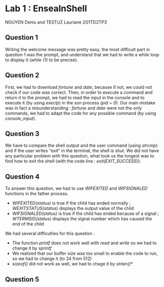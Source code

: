 # Lab 1 : EnseaInShell

NGUYEN Denis and TESTUZ Lauriane 2G1TD2TP3

## Question 1

Writing the welcome message was pretty easy, the most difficult part in question 1 was the prompt, and understand that we had to write a while loop to display it (_while (1)_ to be precise).

## Question 2

First, we had to download _fortune_ and _date_, because if not, we could not check if our code was correct. Then, in order to execute a command and return it to the prompt, we had to read the input in the console and to execute it (by using _execlp_) in the son process _(pid = 0)_. Our main mistake was in fact a misunderstanding : _fortune_ and _date_ were not the only commands, we had to adapt the code for any possible command (by using _console_input_).

## Question 3

We have to compare the shell output and the user command (using _strcmp_) and if the user writes "exit" in the terminal, the shell is shut. We did not have any particular problem with this question, what took us the longest was to find how to exit the shell (with the code line : _exit(EXIT_SUCCESS)_).

## Question 4

To answer this question, we had to use _WIFEXITED_ and _WIFSIGNALED_ functions in the father process.
* _WIFEXITED(status)_ is true if the child has ended normally ; _WEXITSTATUS(status)_ displays the output value of the child
* _WIFSIGNALED(status)_ is true if the child has ended because of a signal ; _WTERMSIG(status)_ displays the signal number which has caused the end of the child

We had several difficulties for this question :
* The function _printf_ does not work well with _read_ and _write_ so we had to change it by _sprintf_
* We realized that our buffer size was too small to enable the code to run, so we had to change it (to 24 from 512)
* _sizeof()_ did not work as well, we had to chage it by _strlen()_*

## Question 5 

